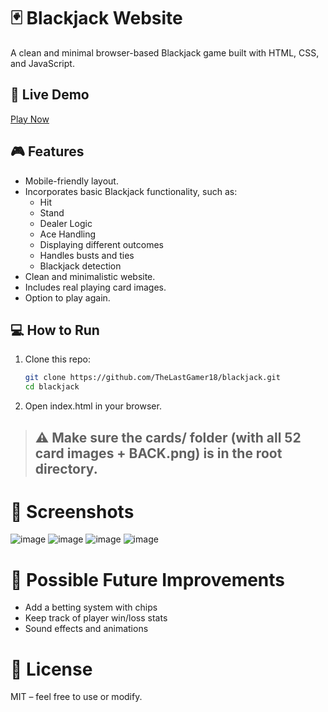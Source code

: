 #  🃏 Blackjack Website

A clean and minimal browser-based Blackjack game built with HTML, CSS, and JavaScript.

## 🚀 Live Demo

[Play Now](https://blackjack-project-app.netlify.app/)

## 🎮 Features

- Mobile-friendly layout.
- Incorporates basic Blackjack functionality, such as:
  - Hit
  - Stand
  - Dealer Logic
  - Ace Handling
  - Displaying different outcomes
  - Handles busts and ties
  - Blackjack detection
- Clean and minimalistic website.
- Includes real playing card images.
- Option to play again.

## 💻 How to Run

1. Clone this repo:
   ```bash
   git clone https://github.com/TheLastGamer18/blackjack.git
   cd blackjack
   ```
2. Open index.html in your browser.

> ## ⚠️ Make sure the cards/ folder (with all 52 card images + BACK.png) is in the root directory.

# 📸 Screenshots
![image](https://github.com/user-attachments/assets/e23ceae7-7645-4760-9c38-82b023bdfbaa)
![image](https://github.com/user-attachments/assets/cb7ec4d6-7090-48e2-84f4-693e99347845)
![image](https://github.com/user-attachments/assets/80b0aafd-b057-4fec-aab1-dd2df936b539)
![image](https://github.com/user-attachments/assets/29e18c00-18a8-479b-ab60-05dae99b2749)

# 📌 Possible Future Improvements
- Add a betting system with chips
- Keep track of player win/loss stats
- Sound effects and animations

# 📄 License
MIT – feel free to use or modify.
